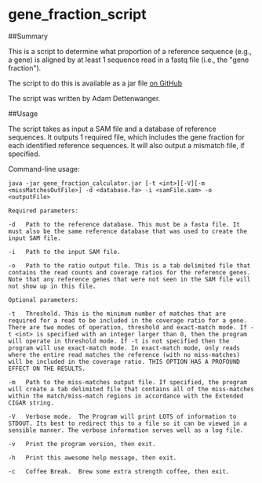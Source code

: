 # gene_fraction_script

##Summary

This is a script to determine what proportion of a reference sequence (e.g., a gene) is aligned by at least 1 sequence read in a fastq file (i.e., the "gene fraction").

The script to do this is available as a jar file [on GitHub](https://github.com/colostatemeg/gene_fraction_script/releases)

The script was written by Adam Dettenwanger.

##Usage

The script takes as input a SAM file and a database of reference sequences.  It outputs 1 required file, which includes the gene fraction for each identified reference sequences.  It will also output a mismatch file, if specified.

Command-line usage:
```
java -jar gene_fraction_calculator.jar [-t <int>][-V][-m <missMatchesOutFile>] -d <database.fa> -i <samFile.sam> -o <outputFile>

Required parameters:

-d   Path to the reference database. This must be a fasta file. It must also be the same reference database that was used to create the input SAM file.
  
-i   Path to the input SAM file.
  
-o   Path to the ratio output file. This is a tab delimited file that contains the read counts and coverage ratios for the reference genes.  Note that any reference genes that were not seen in the SAM file will not show up in this file.

Optional parameters:

-t   Threshold. This is the minimum number of matches that are required for a read to be included in the coverage ratio for a gene. There are two modes of operation, threshold and exact-match mode. If -t <int> is specified with an integer larger than 0, then the program will operate in threshold mode. If -t is not specified then the program will use exact-match mode. In exact-match mode, only reads where the entire read matches the reference (with no miss-matches) will be included in the coverage ratio. THIS OPTION HAS A PROFOUND EFFECT ON THE RESULTS.
  
-m   Path to the miss-matches output file. If specified, the program will create a tab delimited file that contains all of the miss-matches within the match/miss-match regions in accordance with the Extended CIGAR string.
  
-V   Verbose mode.  The Program will print LOTS of information to STDOUT. Its best to redirect this to a file so it can be viewed in a sensible manner. The verbose information serves well as a log file.
  
-v   Print the program version, then exit.
  
-h   Print this awesome help message, then exit.
  
-c   Coffee Break.  Brew some extra strength coffee, then exit.
```
